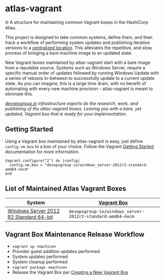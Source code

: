 # atlas-vagrant
:globe_with_meridians: A structure for maintaining common Vagrant boxes in the HashiCorp Atlas.

This project is designed to take common systems, define them, and then track a workflow of performing system updates and publishing iterative versions to a [centralized location](https://atlas.hashicorp.com/devopsgroup-io). This alleviates the repetitive, and slow, process of bringing a bare machine image to an updated state.

New Vagrant boxes maintained by atlas-vagrant start with a bare image from a reputable source. Systems such as Windows Server, require a specific manual order of updates followed by running Windows Update with a series of reboots in-between to successfully update to a current update state. As you can imagine, this is a large time drain, with no benefit of automating with every new machine provision - atlas-vagrant is meant to eliminate this.

*[devopsgroup.io](https://devopsgroup.io) infrastructure experts do the research, work, and publishing of the atlas-vagrant boxes. Leaving you with a bare, yet updated, Vagrant box that is ready for your implementation.*


## Getting Started

Using a Vagrant box maintained by atlas-vagrant is easy, just define `config.vm.box` to a box of your choice. Follow the Vagrant [Getting Started](https://www.vagrantup.com/docs/getting-started/boxes.html) documentation for more information.

```
Vagrant.configure("2") do |config|
  config.vm.box = "devopsgroup-io/windows_server-2012r2-standard-amd64-nocm"
end
```

## List of Maintained Atlas Vagrant Boxes

System | [Vagrant Box](https://www.vagrantup.com/docs/boxes.html)
-------|---------------------------------------------------------
[Windows Server 2012 R2 Standard 64-bit](https://atlas.hashicorp.com/devopsgroup-io/boxes/windows_server-2012r2-standard-amd64-nocm) | `devopsgroup-io/windows_server-2012r2-standard-amd64-nocm`


## Vagrant Box Maintenance Release Workflow

* `vagrant up <machine>`
* Provider guest addition updates performed
* System updates performed
* System cleanup performed
* `vagrant package <machine>`
* Release the Vagrant Box per [Creating a New Vagrant Box](https://vagrantcloud.com/help/vagrant/boxes/create)
